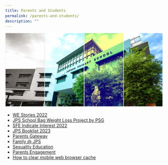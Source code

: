 ```yaml
---
title: Parents and Students
permalink: /parents-and-students/
description: ""
---
```


![](/images/Banner.png)

*   [WE Stories 2022](https://online.fliphtml5.com/obrr/qkde/#p=1)  
*   [JPS School Bag Weight Loss Project by PSG](/files/School%20Bag%20Weight%20Loss%20Project.pdf)
*   [SFE Indicate Interest 2022]()
*   [JPS Booklist 2023](/forms/JPS-Booklist-2023/)
*   [Parents Gateway](/others/parents-gateway/)
*   [Family @ JPS](/partners/Family-Matters-at-JPS/)
*   [Sexuality Education](/cce/Programmes/MOE-Sexuality-Education-In-Schools/) 
*   [Parents Engagement](/parents-engagement/)
*   [How to clear mobile web browser cache](/others/Clear-Cache/)